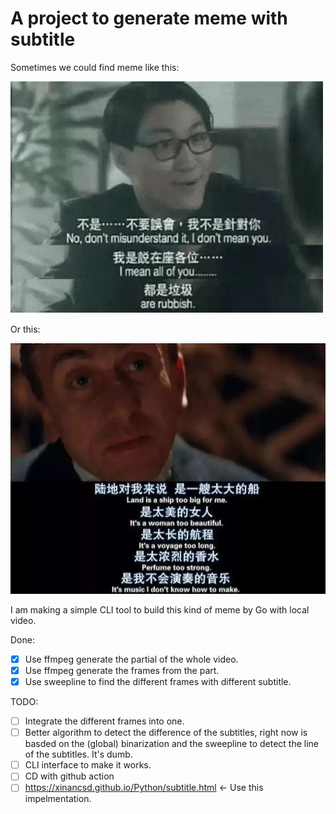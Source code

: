 # A project to generate meme with subtitle

Sometimes we could find meme like this:

![Meme](meme_image.png)

Or this:

![file_screenshot](film_image.png)

I am making a simple CLI tool to build this kind of meme by Go with local video.

Done:
- [x] Use ffmpeg generate the partial of the whole video.
- [x] Use ffmpeg generate the frames from the part. 
- [x] Use sweepline to find the different frames with different subtitle.

TODO:
- [ ] Integrate the different frames into one.
- [ ] Better algorithm to detect the difference of the subtitles, right now is basded on the (global) binarization and the sweepline to detect the line of the subtitles. It's dumb. 
- [ ] CLI interface to make it works.
- [ ] CD with github action
- [ ] https://xinancsd.github.io/Python/subtitle.html <- Use this impelmentation.